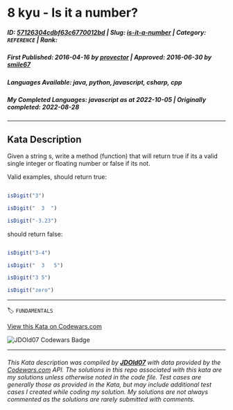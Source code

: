 # 8 kyu - Is it a number?

##### **ID**: [57126304cdbf63c6770012bd](https://www.codewars.com/kata/57126304cdbf63c6770012bd) | **Slug**: [is-it-a-number](https://www.codewars.com/kata/57126304cdbf63c6770012bd) | **Category**: `REFERENCE` | **Rank**: <span style="color:white">8 kyu</span>

##### **First Published**: 2016-04-16 ***by*** [provector](https://www.codewars.com/users/provector) | **Approved**: 2016-06-30 ***by*** [smile67](https://www.codewars.com/users/smile67)

##### **Languages Available**: java, python, javascript, csharp, cpp

##### **My Completed Languages**: javascript ***as at*** 2022-10-05 | **Originally completed**: 2022-08-28

---

## Kata Description


Given a string s, write a method (function) that will return true if its a valid single integer or floating number or false if its not.



Valid examples, should return true:



```javascript

isDigit("3")

isDigit("  3  ")

isDigit("-3.23")

```



should return false:



```javascript

isDigit("3-4")

isDigit("  3   5")

isDigit("3 5")

isDigit("zero")

```

---


🏷 `FUNDAMENTALS`


[View this Kata on Codewars.com](https://www.codewars.com/kata/57126304cdbf63c6770012bd)

![](https://www.codewars.com/users/jdold07/badges/large "JDOld07 Codewars Badge")

---

###### *This Kata description was compiled by [**JDOld07**](https://tpstech.dev) with data provided by the [Codewars.com](https://www.codewars.com) API.  The solutions in this repo associated with this kata are my solutions unless otherwise noted in the code file.  Test cases are generally those as provided in the Kata, but may include additional test cases I created while coding my solution.  My solutions are not always commented as the solutions are rarely submitted with comments.*
